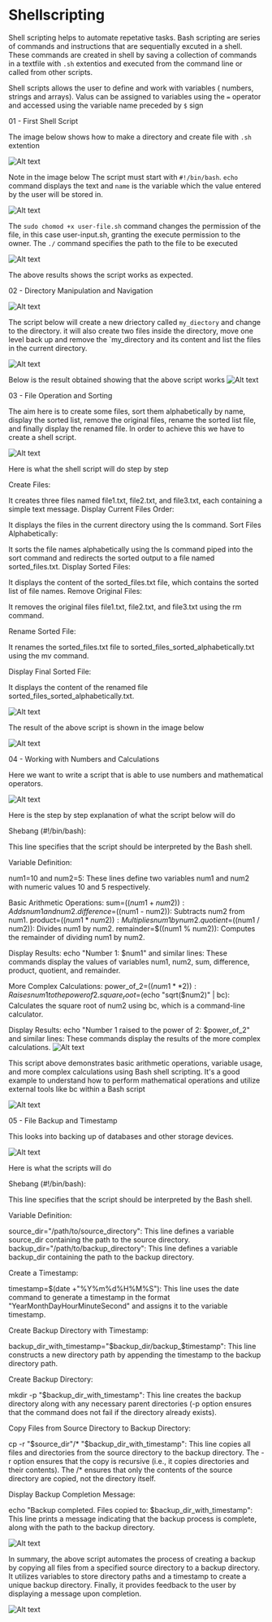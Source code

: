 # Shellscripting

Shell scripting helps to automate repetative tasks.
Bash scripting are series of commands and instructions that are sequentially excuted in a shell. These commands are created in shell by saving a collection of commands in a textfile with `.sh` extentios and executed from the command line or called from other scripts.

Shell scripts allows the user to define and work with variables ( numbers, strings and arrays). Valus can be assigned to variables using the `=` operator and accessed using the variable name preceded by `$` sign

01 - First Shell Script

The image below shows how to make a directory and create file with `.sh` extention

![Alt text](img/01.step1-3png.png)

Note in the image below
The script must start with `#!/bin/bash`. 
`echo` command displays the text and `name` is the variable which the value entered by the user will be stored in.

![Alt text](img/02.nano.png)

The `sudo chomod +x user-file.sh` command changes the permission of the file, in this case user-input.sh, granting the execute permission to the owner. The `./` command specifies the path to the file to be executed 

![Alt text](img/03.hello.png)

The above results shows the script works as expected.



02 - Directory Manipulation and Navigation



![Alt text](img/21.openfilesystem.png)

The script below will create a new driectory called `my_diectory` and change to the directory. it will also create two files inside the directory, move one level back up and remove the `my_directory and its content and list the files in the current directory.

![Alt text](img/22.nanofilesystemcode.png)

Below is the result obtained showing that the above script works
![Alt text](img/23.result.png)

03 - File Operation and Sorting

 The aim here is to create some files, sort them alphabetically by name, display the sorted list, remove the original files, rename the sorted list file, and finally display the renamed file. In order to achieve this we have to create a shell script.

![Alt text](img/31.create.png)


Here is what the shell script will do step by step 

Create Files:

It creates three files named file1.txt, file2.txt, and file3.txt, each containing a simple text message.
Display Current Files Order:

It displays the files in the current directory using the ls command.
Sort Files Alphabetically:

It sorts the file names alphabetically using the ls command piped into the sort command and redirects the sorted output to a file named sorted_files.txt.
Display Sorted Files:

It displays the content of the sorted_files.txt file, which contains the sorted list of file names.
Remove Original Files:

It removes the original files file1.txt, file2.txt, and file3.txt using the rm command.

Rename Sorted File:

It renames the sorted_files.txt file to sorted_files_sorted_alphabetically.txt using the mv command.

Display Final Sorted File:

It displays the content of the renamed file sorted_files_sorted_alphabetically.txt.


![Alt text](img/32.nanacodesorting.png)

The result of the above script is shown in the image below

![Alt text](img/33.result.png)

04 - Working with Numbers and Calculations

Here we want to write a script that is able to use numbers and mathematical operators. 

![Alt text](img/41.create.png)


Here is the step by step explanation of what the script below will do

Shebang (#!/bin/bash):

This line specifies that the script should be interpreted by the Bash shell.

Variable Definition:

num1=10 and num2=5: These lines define two variables num1 and num2 with numeric values 10 and 5 respectively.

Basic Arithmetic Operations:
sum=$((num1 + num2)): Adds num1 and num2.
difference=$((num1 - num2)): Subtracts num2 from num1.
product=$((num1 * num2)): Multiplies num1 by num2.
quotient=$((num1 / num2)): Divides num1 by num2.
remainder=$((num1 % num2)): Computes the remainder of dividing num1 by num2.

Display Results:
echo "Number 1: $num1" and similar lines: These commands display the values of variables num1, num2, sum, difference, product, quotient, and remainder.

More Complex Calculations:
power_of_2=$((num1 ** 2)): Raises num1 to the power of 2.
square_root=$(echo "sqrt($num2)" | bc): Calculates the square root of num2 using bc, which is a command-line calculator.

Display Results:
echo "Number 1 raised to the power of 2: $power_of_2" and 
similar lines: These commands display the results of the more complex calculations.
![Alt text](img/42.nanocode.png)


This script above demonstrates basic arithmetic operations, variable usage, and more complex calculations using Bash shell scripting. It's a good example to understand how to perform mathematical operations and utilize external tools like bc within a Bash script

![Alt text](img/43.results.png)


05 - File Backup and Timestamp

This looks into backing up of databases and other storage devices. 

![Alt text](img/51.create.png)

Here is what the scripts will do

Shebang (#!/bin/bash):

This line specifies that the script should be interpreted by the Bash shell.

Variable Definition:

source_dir="/path/to/source_directory": This line defines a variable source_dir containing the path to the source directory.
backup_dir="/path/to/backup_directory": This line defines a variable backup_dir containing the path to the backup directory.

Create a Timestamp:

timestamp=$(date +"%Y%m%d%H%M%S"): This line uses the date command to generate a timestamp in the format "YearMonthDayHourMinuteSecond" and assigns it to the variable timestamp.

Create Backup Directory with Timestamp:

backup_dir_with_timestamp="$backup_dir/backup_$timestamp": This line constructs a new directory path by appending the timestamp to the backup directory path.

Create Backup Directory:

mkdir -p "$backup_dir_with_timestamp": This line creates the backup directory along with any necessary parent directories (-p option ensures that the command does not fail if the directory already exists).

Copy Files from Source Directory to Backup Directory:

cp -r "$source_dir"/* "$backup_dir_with_timestamp": This line copies all files and directories from the source directory to the backup directory. The -r option ensures that the copy is recursive (i.e., it copies directories and their contents). The /* ensures that only the contents of the source directory are copied, not the directory itself.

Display Backup Completion Message:

echo "Backup completed. Files copied to: $backup_dir_with_timestamp": This line prints a message indicating that the backup process is complete, along with the path to the backup directory.

![Alt text](img/52.nanocode.png)

In summary, the above script automates the process of creating a backup by copying all files from a specified source directory to a backup directory. It utilizes variables to store directory paths and a timestamp to create a unique backup directory. Finally, it provides feedback to the user by displaying a message upon completion.

![Alt text](img/53.result.png)

